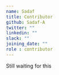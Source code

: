 ```yaml
---
name: Sadaf
title: Contributor
github: Sadaf-A
twitter: ""
linkedin: ""
slack: ""
joining_date: ""
role : contributor
---
```


Still waiting for this

